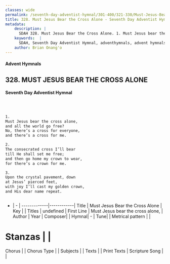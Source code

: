 ```yaml
---
classes: wide
permalink: /seventh-day-adventist-hymnal/301-400/321-330/Must-Jesus-Bear-the-Cross-Alone/
title: 328. Must Jesus Bear the Cross Alone - Seventh Day Adventist Hymnal
metadata:
    description: |
      SDAH 328. Must Jesus Bear the Cross Alone. 1. Must Jesus bear the cross alone, and all the world go free? No, there’s a cross for everyone, and there’s a cross for me.
    keywords:  |
      SDAH, Seventh Day Adventist Hymnal, adventhymnals, advent hymnals, Must Jesus Bear the Cross Alone, Must Jesus bear the cross alone, 
    author: Brian Onang'o
---
```


#### Advent Hymnals
## 328. MUST JESUS BEAR THE CROSS ALONE
#### Seventh Day Adventist Hymnal

```txt



1.
Must Jesus bear the cross alone,
and all the world go free?
No, there’s a cross for everyone,
and there’s a cross for me.

2.
The consecrated cross I’ll bear
till He shall set me free;
and then go home my crown to wear,
for there’s a crown for me.

3.
Upon the crystal pavement, down
at Jesus’ pierced feet,
with joy I’ll cast my golden crown,
and His dear name repeat.



```

- |   -  |
-------------|------------|
Title | Must Jesus Bear the Cross Alone |
Key |  |
Titles | undefined |
First Line | Must Jesus bear the cross alone, |
Author | 
Year | 
Composer|  |
Hymnal|  - |
Tune|  |
Metrical pattern | |
# Stanzas |  |
Chorus |  |
Chorus Type |  |
Subjects |  |
Texts |  |
Print Texts | 
Scripture Song |  |
  

